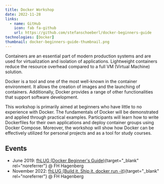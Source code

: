 ```yaml
---
title: Docker Workshop
date: 2022-11-28
links:
  - name: GitHub
    icon: fab fa-github
    url: https://github.com/stefanschoeberl/docker-beginners-guide
technologies: [Docker]
thumbnail: docker-beginners-guide-thumbnail.png
---
```


Containers are an essential part of modern production systems and are used for virtualization and isolation of applications.
Lightweight containers reduce the resource overhead compared to a full VM (Virtual Machine) solution.

Docker is a tool and one of the most well-known in the container environment.
It allows the creation of images and the launching of containers.
Additionally, Docker provides a range of other functionalities that support software development.

This workshop is primarily aimed at beginners who have little to no experience with Docker.
The fundamentals of Docker will be demonstrated and applied through practical examples.
Participants will learn how to write Dockerfiles for their own applications and deploy container groups using Docker Compose.
Moreover, the workshop will show how Docker can be effectively utilized for personal projects and as a tool for study courses.

## Events
* June 2019: [fhLUG (Docker Beginner's Guide)](https://fhlug.at/2019/06/workshop-docker-beginners-guide){target="_blank" rel="noreferrer"} @ FH Hagenberg
* November 2022: [fhLUG (Build it. Ship it. docker run -it)](https://fhlug.at/2022/11/build-it-ship-it-docker-run-it/){target="_blank" rel="noreferrer"} @ FH Hagenberg
